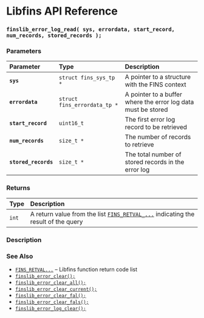 # Libfins API Reference

### `finslib_error_log_read( sys, errordata, start_record, num_records, stored_records );`

### Parameters

| Parameter | Type | Description |
| :--- | :--- | :--- |
|**`sys`**|`struct fins_sys_tp *`|A pointer to a structure with the FINS context|
|**`errordata`**|`struct fins_errordata_tp *`|A pointer to a buffer where the error log data must be stored|
|**`start_record`**|`uint16_t`|The first error log record to be retrieved|
|**`num_records`**|`size_t *`|The number of records to retrieve|
|**`stored_records`**|`size_t *`|The total number of stored records in the error log|

### Returns

| Type | Description |
| :--- | :--- |
|`int`|A return value from the list [`FINS_RETVAL_...`](FINS_RETVAL.md) indicating the result of the query|

### Description

### See Also

* [`FINS_RETVAL...`](FINS_RETVAL.md) &ndash; Libfins function return code list
* [`finslib_error_clear();`](finslib_error_clear.md)
* [`finslib_error_clear_all();`](finslib_error_clear_all.md)
* [`finslib_error_clear_current();`](finslib_error_clear_current.md)
* [`finslib_error_clear_fal();`](finslib_error_clear_fal.md)
* [`finslib_error_clear_fals();`](finslib_error_clear_fals.md)
* [`finslib_error_log_clear();`](finslib_error_log_clear.md)
